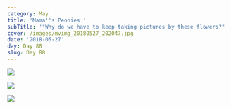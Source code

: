 ```yaml
---
category: May
title: 'Mama''s Peonies '
subTitle: '"Why do we have to keep taking pictures by these flowers?"  -Milo (Probably)'
cover: /images/mvimg_20180527_202047.jpg
date: '2018-05-27'
day: Day 88
slug: Day 88
---
```

![](/images/mvimg_20180527_202047.jpg)

![](/images/mvimg_20180527_201846.jpg)

![](/images/img_20180527_201812.jpg)

